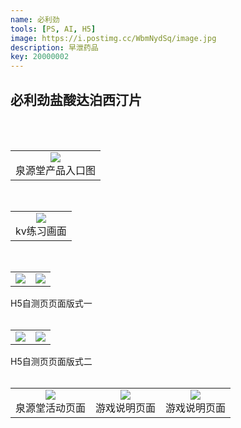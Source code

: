 ```yaml
---
name: 必利劲
tools: [PS, AI, H5]
image: https://i.postimg.cc/WbmNydSq/image.jpg
description: 早泄药品
key: 20000002
---
```


## 必利劲盐酸达泊西汀片
<br />
<br />

<table>
<tr>
<td><center><img src="https://i.postimg.cc/mDMfFn51/pc-790-300.jpg"></center>泉源堂产品入口图</td>
</tr>
</table>   
<br />

<table>
<tr>
<td><center><img src="https://i.postimg.cc/VLzQdDB5/kv-2.jpg"></center>kv练习画面</td>
</tr>
</table>
<br />

<table>
<tr>
<td><center><img src="https://i.postimg.cc/g0C1dD2z/01.jpg"></center></td>
<td><center><img src="https://i.postimg.cc/3R2Vwvkg/02.jpg"></center></td>
</tr>
</table>  
H5自测页页面版式一  
<br />
<br />

<table>
<tr>
<td><center><img src="https://i.postimg.cc/0j8W2HRs/01.jpg"></center></td>
<td><center><img src="https://i.postimg.cc/VvD7SBmb/02.jpg"></center></td>
</tr>
</table>
H5自测页页面版式二
<br />
<br />

<table>
<tr>
<td><center><img src="https://i.postimg.cc/8cB2Z6D1/pc-1920.jpg"></center>泉源堂活动页面</td>
<td><center><img src="https://i.postimg.cc/QdB6tTPH/image.jpg"></center>游戏说明页面</td>
<td><center><img src="https://i.postimg.cc/7YZsFcn1/image.jpg"></center>游戏说明页面</td>
</tr>
</table>
<br />
<br />
